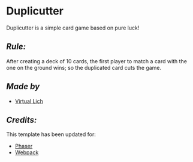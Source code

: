 # Duplicutter

Duplicutter is a simple card game based on pure luck!

## _Rule:_

After creating a deck of 10 cards, the first player to match a card with the one on the ground wins; so the duplicated card cuts the game.

## _Made by_

- [Virtual Lich](https://virtuallich.com)

## _Credits:_

This template has been updated for:

- [Phaser](https://github.com/phaserjs/phaser)
- [Webpack](https://github.com/webpack/webpack)
